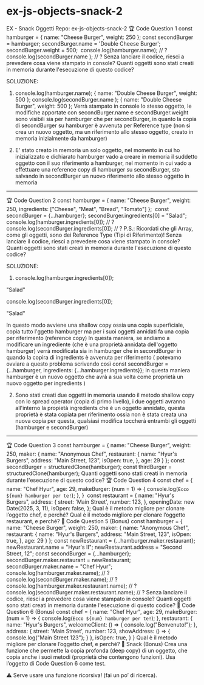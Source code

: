 # ex-js-objects-snack-2
EX - Snack Oggetti
Repo: ex-js-objects-snack-2
🏆 Code Question 1
const hamburger = { name: "Cheese Burger", weight: 250 };
const secondBurger = hamburger;
secondBurger.name = 'Double Cheese Burger';
secondBurger.weight = 500;
​
console.log(hamburger.name); // ?
console.log(secondBurger.name ); // ?
Senza lanciare il codice, riesci a prevedere cosa viene stampato in console?
Quanti oggetti sono stati creati in memoria durante l'esecuzione di questo codice?

SOLUZIONE:

1. console.log(hamburger.name);  { name: "Double Cheese Burger", weight: 500 };
console.log(secondBurger.name );  { name: "Double Cheese Burger", weight: 500 };
Verrà stampato in console lo stesso oggetto, le modifiche apportate con secondBurger.name e secondBurger.weight sono visibili sia per hamburger che per secondBurger, in quanto la copia di secondBurger su hamburger è avvenuta per Reference type (non si crea un nuovo oggetto, ma un riferimento allo stesso oggetto, creato in memoria inizialmente da hamburger)

2. E' stato creato in memoria un solo oggetto, nel momento in cui ho inizializzato e dichiarato hamburger vado a creare in memoria il suddetto oggetto con il suo riferimento a hamburger, nel momento in cui vado a effettuare una reference copy di hamburger su secondBurger, sto salvando in secondBurger un nuovo riferimento allo stesso oggetto in memoria 

----------------------------------------------------------------------------------------------------------

🏆 Code Question 2
const hamburger = { 
    name: "Cheese Burger", 
    weight: 250,
    ingredients: ["Cheese", "Meat", "Bread", "Tomato"]
};
​
const secondBurger = {...hamburger};
secondBurger.ingredients[0] = "Salad";
​
console.log(hamburger.ingredients[0]); // ?
console.log(secondBurger.ingredients[0]); // ?
P.S.: Ricordati che gli Array, come gli oggetti, sono dei Reference Type (Tipi di Riferimento)!
Senza lanciare il codice, riesci a prevedere cosa viene stampato in console?
Quanti oggetti sono stati creati in memoria durante l'esecuzione di questo codice?

SOLUZIONE:

1. console.log(hamburger.ingredients[0]);
 
 "Salad"

console.log(secondBurger.ingredients[0]); 
 
 "Salad"

In questo modo avviene una shallow copy ossia una copia superficiale, copia tutto l'ggetto hamburger ma per i suoi oggetti annidati fa una copia per riferimento (reference copy)
In questa maniera, se andiamo a modificare un ingrediente (che è una proprietà annidata dell'oggetto hamburger) verrà modificata sia in hamburger che in secondBurger in quando la copira di ingredients è avvenuta per riferimento ( potevamo ovviare a questo problema scrivendo così const secondBurger = {...hamburger, ingredients: {...hamburger.ingredients}}; in questa maniera hamburger è un nuovo oggetto che avrà a sua volta come proprietà un nuovo oggetto per ingredients )

2. Sono stati creati due oggetti in memoria usando il metodo shallow copy con lo spread operator (copia di primo livello), i due oggetti avranno all'interno la propietà ingredients che è un oggetto annidato, questa proprietà è stata copiata per riferimento ossia non è stata creata una nuova copia per questa, qualsiasi modifica toccherà entrambi gli oggetti (hamburger e secondBurger)

----------------------------------------------------------------------------------------------------------
🏆 Code Question 3
const hamburger = { 
    name: "Cheese Burger", 
    weight: 250,
    maker: {
        name: "Anonymous Chef",
        restaurant: {
            name: "Hyur's Burgers",
            address: "Main Street, 123",
            isOpen: true,
        },
        age: 29
    }
};
​
const secondBurger = structuredClone(hamburger);
const thirdBurger = structuredClone(hamburger);
Quanti oggetti sono stati creati in memoria durante l'esecuzione di questo codice?
🏆 Code Question 4
const chef = {
    name: "Chef Hyur",
    age: 29,
    makeBurger: (num = 1) => {
        console.log(`Ecco ${num} hamburger per te!`);
    },
}
​
const restaurant = {
    name: "Hyur's Burgers",
    address: {
        street: 'Main Street',
        number: 123,
    },
    openingDate: new Date(2025, 3, 11),
    isOpen: false,
};
Qual è il metodo migliore per clonare l’oggetto chef, e perché?
Qual è il metodo migliore per clonare l’oggetto restaurant, e perché?
🎯 Code Question 5 (Bonus)
const hamburger = { 
    name: "Cheese Burger", 
    weight: 250,
    maker: {
        name: "Anonymous Chef",
        restaurant: {
            name: "Hyur's Burgers",
            address: "Main Street, 123",
            isOpen: true,
        },
        age: 29
    }
};
​
const newRestaurant = {...hamburger.maker.restaurant};
newRestaurant.name = "Hyur's II";
newRestaurant.address = "Second Street, 12";
const secondBurger = {...hamburger};
secondBurger.maker.restaurant = newRestaurant;
secondBurger.maker.name = "Chef Hyur";
​
console.log(hamburger.maker.name); // ?
console.log(secondBurger.maker.name); // ?
console.log(hamburger.maker.restaurant.name); // ?
console.log(secondBurger.maker.restaurant.name); // ?
Senza lanciare il codice, riesci a prevedere cosa viene stampato in console?
Quanti oggetti sono stati creati in memoria durante l'esecuzione di questo codice?
🎯 Code Question 6 (Bonus)
const chef = {
    name: "Chef Hyur",
    age: 29,
    makeBurger: (num = 1) => {
        console.log(`Ecco ${num} hamburger per te!`);
    },
    restaurant: {
        name: "Hyur's Burgers",
        welcomeClient: () => {
            console.log("Benvenuto!");
        },
        address: {
            street: 'Main Street',
            number: 123,
            showAddress: () => {
                console.log("Main Street 123");
            }
        },
        isOpen: true,
    }
}
Qual è il metodo migliore per clonare l’oggetto chef, e perché?
🎯 Snack  (Bonus)
Crea una funzione che permette la copia profonda (deep copy) di un oggetto, che copia anche i suoi metodi (proprietà che contengono funzioni). Usa l’oggetto di Code Question 6 come test.

⚠️ Serve usare una funzione ricorsiva! (fai un po’ di ricerca).
